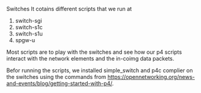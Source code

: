 Switches
It cotains different scripts that we run at
1. switch-sgi
2. switch-s1c
3. switch-s1u
4. spgw-u

Most scripts are to play with the switches and see
how our p4 scripts interact with the network elements
and the in-coimg data packets.

Befor running the scripts, we installed  simple_switch
and p4c complier on the switches using the commands from https://opennetworking.org/news-and-events/blog/getting-started-with-p4/.

